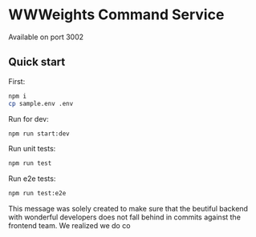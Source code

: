 # WWWeights Command Service

Available on port 3002

## Quick start

First:

```sh
npm i
cp sample.env .env
```

Run for dev:

```sh
npm run start:dev
```

Run unit tests:

```sh
npm run test
```

Run e2e tests:

```sh
npm run test:e2e
```
This message was solely created to make sure that the beutiful backend with wonderful developers 
does not fall behind in commits against the frontend team.
We realized we do co